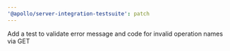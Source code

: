 ```yaml
---
'@apollo/server-integration-testsuite': patch
---
```


Add a test to validate error message and code for invalid operation names via GET
